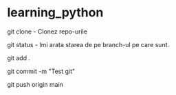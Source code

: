 # learning_python
git clone - Clonez repo-urile

git status - Imi arata starea de pe branch-ul pe care sunt.

git add .

git commit -m "Test git"

git push origin main 
